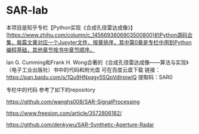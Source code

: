 # SAR-lab

本项目是知乎专栏【Python实现《合成孔径雷达成像》】[https://www.zhihu.com/column/c_1456693606903500800]的Python源码合集，每篇文章对应一个Jupyter文件，按章排序，其中第0章是专栏中用到Python编程基础，其他章节按书中章节顺序。

Ian G. Cumming和Frank H. Wong合著的《合成孔径雷达成像——算法与实现》（电子工业出版社）书中的代码和附光盘 可在百度云盘下载  链接：https://pan.baidu.com/s/1Qu9HNxqgy5SQpVdlrpiwIQ 提取码：SAR0 

专栏中的代码 参考了如下的repository

https://github.com/wanghs008/SAR-SignalProcessing

https://www.freesion.com/article/3572806182/

https://github.com/denkywu/SAR-Synthetic-Aperture-Radar



